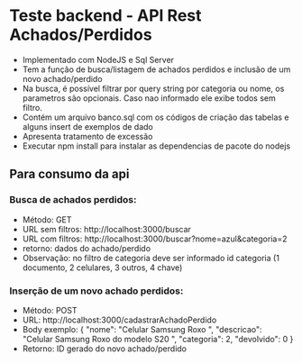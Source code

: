 # Teste backend - API Rest Achados/Perdidos


- Implementado com NodeJS e Sql Server
- Tem a função de busca/listagem de achados perdidos e inclusão de um novo achado/perdido
- Na busca, é possível filtrar por query string por categoria ou nome, os parametros são opcionais. Caso nao informado ele exibe todos sem filtro.
- Contém um arquivo banco.sql com os códigos de criação das tabelas e alguns insert de exemplos de dado
- Apresenta tratamento de excessão
- Executar npm install para instalar as dependencias de pacote do nodejs

## Para consumo da api


### Busca de achados perdidos:

- Método: GET
- URL sem filtros: http://localhost:3000/buscar
- URL com filtros: http://localhost:3000/buscar?nome=azul&categoria=2
- retorno: dados do achado/perdido
- Observação: no filtro de categoria deve ser informado id categoria (1 documento, 2 celulares, 3 outros, 4 chave)


### Inserção de um novo achado perdidos:

- Método: POST
- URL: http://localhost:3000/cadastrarAchadoPerdido
- Body exemplo:  {
        "nome": "Celular Samsung Roxo  ",
        "descricao": "Celular Samsung Roxo do modelo S20 ",
        "categoria": 2,
        "devolvido": 0
}
- Retorno: ID gerado do novo achado/perdido
